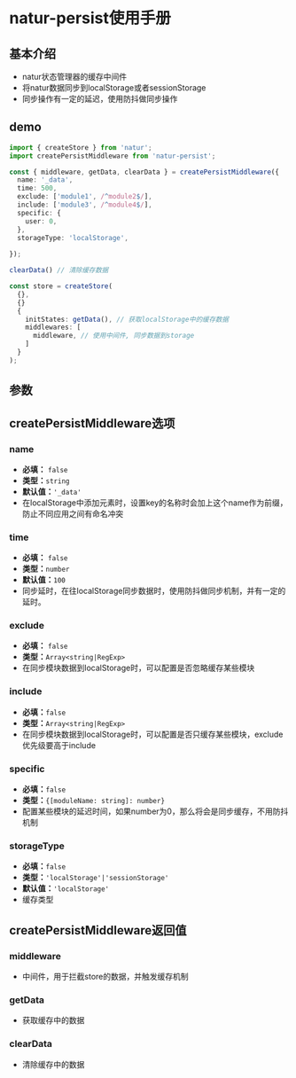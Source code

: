 # natur-persist使用手册

## 基本介绍

- natur状态管理器的缓存中间件
- 将natur数据同步到localStorage或者sessionStorage
- 同步操作有一定的延迟，使用防抖做同步操作


## demo

```typescript
import { createStore } from 'natur';
import createPersistMiddleware from 'natur-persist';

const { middleware, getData, clearData } = createPersistMiddleware({
  name: '_data',
  time: 500,
  exclude: ['module1', /^module2$/],
  include: ['module3', /^module4$/],
  specific: {
    user: 0,
  },
  storageType: 'localStorage',
  
});

clearData() // 清除缓存数据

const store = createStore(
  {},
  {}
  {
    initStates: getData(), // 获取localStorage中的缓存数据
    middlewares: [
      middleware, // 使用中间件, 同步数据到storage
    ]
  }
);

```

## 参数


## createPersistMiddleware选项
### name

- **必填：** `false`
- **类型：**`string`
- **默认值：**`'_data'`
- 在localStorage中添加元素时，设置key的名称时会加上这个name作为前缀，防止不同应用之间有命名冲突

### time

- **必填：** `false`
- **类型：**`number`
- **默认值：**`100`
- 同步延时，在往localStorage同步数据时，使用防抖做同步机制，并有一定的延时。


### exclude

- **必填：** `false`
- **类型：**`Array<string|RegExp>`
- 在同步模块数据到localStorage时，可以配置是否忽略缓存某些模块

### include

- **必填：**`false`
- **类型：**`Array<string|RegExp>`
- 在同步模块数据到localStorage时，可以配置是否只缓存某些模块，exclude优先级要高于include

### specific

- **必填：**`false`
- **类型：**`{[moduleName: string]: number}`
- 配置某些模块的延迟时间，如果number为0，那么将会是同步缓存，不用防抖机制

### storageType

- **必填：**`false`
- **类型：**`'localStorage'|'sessionStorage'`
- **默认值：**`'localStorage'`
- 缓存类型



## createPersistMiddleware返回值

### middleware

- 中间件，用于拦截store的数据，并触发缓存机制

### getData

- 获取缓存中的数据

### clearData

- 清除缓存中的数据